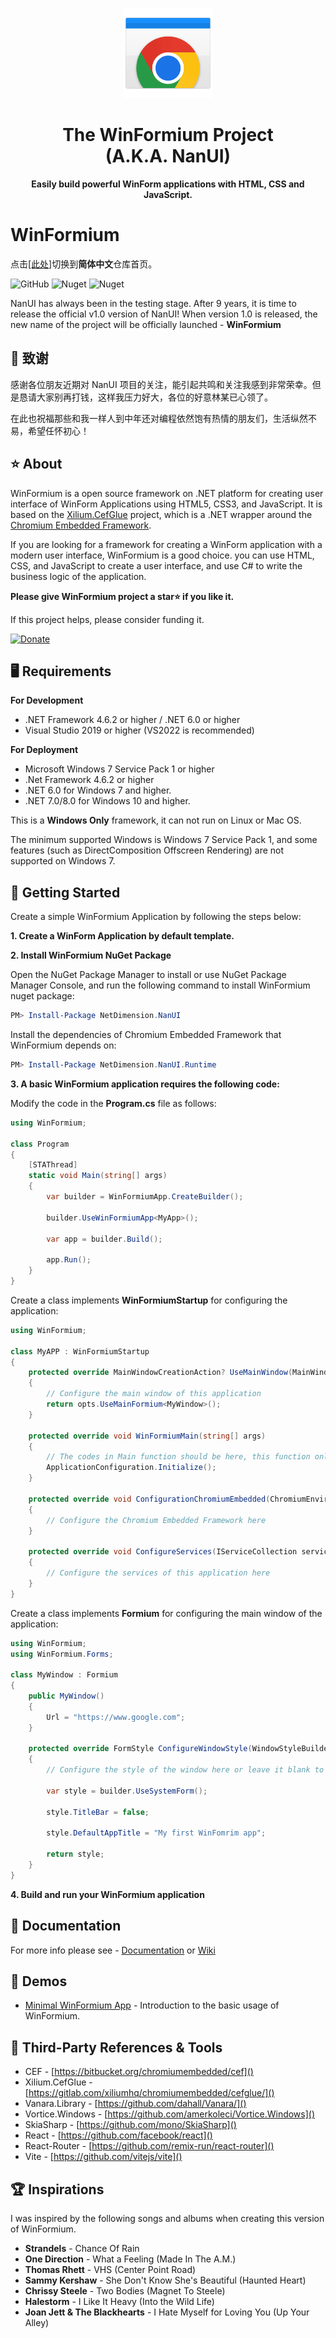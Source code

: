 <p align="center">
    <img src="./artworks/WinFormiumLogo.png" width="144" />
</p>
<h1 align="center">The WinFormium Project<br />(A.K.A. NanUI)</h1>
<p align="center"><strong>Easily build powerful WinForm applications with HTML, CSS and JavaScript.</strong></p>

# WinFormium

点击[[此处]](https://gitee.com/dotNetChina/NanUI/)切换到**简体中文**仓库首页。

![GitHub](https://img.shields.io/github/license/XuanchenLin/WinFormium)
![Nuget](https://img.shields.io/nuget/v/NetDimension.NanUI)
![Nuget](https://img.shields.io/nuget/dt/NetDimension.NanUI)

NanUI has always been in the testing stage. After 9 years, it is time to release the official v1.0 version of NanUI! When version 1.0 is released, the new name of the project will be officially launched - **WinFormium**

## 📢 致谢

感谢各位朋友近期对 NanUI 项目的关注，能引起共鸣和关注我感到非常荣幸。但是恳请大家别再打钱，这样我压力好大，各位的好意林某已心领了。

在此也祝福那些和我一样人到中年还对编程依然饱有热情的朋友们，生活纵然不易，希望任怀初心！

## ⭐ About

WinFormium is a open source framework on .NET platform for creating user interface of WinForm Applications using HTML5, CSS3, and JavaScript. It is based on the [Xilium.CefGlue](https://bitbucket.org/xilium/xilium.cefglue/wiki/Home) project, which is a .NET wrapper around the [Chromium Embedded Framework](https://bitbucket.org/chromiumembedded/cef).

If you are looking for a framework for creating a WinForm application with a modern user interface, WinFormium is a good choice. you can use HTML, CSS, and JavaScript to create a user interface, and use C# to write the business logic of the application.

**Please give WinFormium project a star⭐ if you like it.**

If this project helps, please consider funding it.

[![Donate](https://img.shields.io/badge/Donate-PayPal-green.svg)](https://paypal.me/mrjson?country.x=C2&locale.x=zh_XC)

## 🖥️ Requirements

**For Development**

- .NET Framework 4.6.2 or higher / .NET 6.0 or higher
- Visual Studio 2019 or higher (VS2022 is recommended)

**For Deployment**

- Microsoft Windows 7 Service Pack 1 or higher
- .Net Framework 4.6.2 or higher
- .NET 6.0 for Windows 7 and higher.
- .NET 7.0/8.0 for Windows 10 and higher.

This is a **Windows Only** framework, it can not run on Linux or Mac OS.

The minimum supported Windows is Windows 7 Service Pack 1, and some features (such as DirectComposition Offscreen Rendering) are not supported on Windows 7.

## 🧰 Getting Started

Create a simple WinFormium Application by following the steps below:

**1. Create a WinForm Application by default template.**

**2. Install WinFormium NuGet Package**

Open the NuGet Package Manager to install or use NuGet Package Manager Console, and run the following command to install WinFormium nuget package:

```powershell
PM> Install-Package NetDimension.NanUI
```

Install the dependencies of Chromium Embedded Framework that WinFormium depends on:

```powershell
PM> Install-Package NetDimension.NanUI.Runtime
```

**3. A basic WinFormium application requires the following code:**

Modify the code in the **Program.cs** file as follows:

```csharp
using WinFormium;

class Program
{
    [STAThread]
    static void Main(string[] args)
    {
        var builder = WinFormiumApp.CreateBuilder();

        builder.UseWinFormiumApp<MyApp>();

        var app = builder.Build();

        app.Run();
    }
}
```

Create a class implements **WinFormiumStartup** for configuring the application:

```csharp
using WinFormium;

class MyAPP : WinFormiumStartup
{
    protected override MainWindowCreationAction? UseMainWindow(MainWindowOptions opts)
    {
        // Configure the main window of this application
        return opts.UseMainFormium<MyWindow>();
    }

    protected override void WinFormiumMain(string[] args)
    {
        // The codes in Main function should be here, this function only runs in Main process. So it can prevent the codes in Main process running in sub-processes.
        ApplicationConfiguration.Initialize();
    }

    protected override void ConfigurationChromiumEmbedded(ChromiumEnvironmentBuiler cef)
    {
        // Configure the Chromium Embedded Framework here
    }

    protected override void ConfigureServices(IServiceCollection services)
    {
        // Configure the services of this application here
    }
}
```

Create a class implements **Formium** for configuring the main window of the application:

```csharp
using WinFormium;
using WinFormium.Forms;

class MyWindow : Formium
{
    public MyWindow()
    {
        Url = "https://www.google.com";
    }

    protected override FormStyle ConfigureWindowStyle(WindowStyleBuilder builder)
    {
        // Configure the style of the window here or leave it blank to use the default style

        var style = builder.UseSystemForm();

        style.TitleBar = false;

        style.DefaultAppTitle = "My first WinFomrim app";

        return style;
    }
}
```

**4. Build and run your WinFormium application**

## 📖 Documentation

For more info please see - [Documentation](docs/README.md) or [Wiki](https://github.com/XuanchenLin/WinFormium/wiki)

## 🤖 Demos

- [Minimal WinFormium App](./examples/MinimalWinFormiumApp) - Introduction to the basic usage of WinFormium.

## 🔗 Third-Party References & Tools

- CEF - [https://bitbucket.org/chromiumembedded/cef]()
- Xilium.CefGlue - [https://gitlab.com/xiliumhq/chromiumembedded/cefglue/]()
- Vanara.Library - [https://github.com/dahall/Vanara/]()
- Vortice.Windows - [https://github.com/amerkoleci/Vortice.Windows]()
- SkiaSharp - [https://github.com/mono/SkiaSharp]()
- React - [https://github.com/facebook/react]()
- React-Router - [https://github.com/remix-run/react-router]()
- Vite - [https://github.com/vitejs/vite]()

## 🏆 Inspirations

I was inspired by the following songs and albums when creating this version of WinFormium.

- **Strandels** - Chance Of Rain
- **One Direction** - What a Feeling (Made In The A.M.)
- **Thomas Rhett** - VHS (Center Point Road)
- **Sammy Kershaw** - She Don't Know She's Beautiful (Haunted Heart)
- **Chrissy Steele** - Two Bodies (Magnet To Steele)
- **Halestorm** - I Like It Heavy (Into the Wild Life)
- **Joan Jett & The Blackhearts** - I Hate Myself for Loving You (Up Your Alley)

